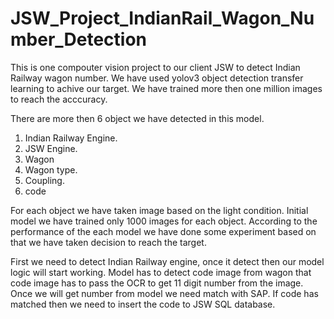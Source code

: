 # JSW_Project_IndianRail_Wagon_Number_Detection
This is one compouter vision project to our client JSW to detect Indian Railway wagon number. 
We have used yolov3 object detection transfer learning to achive our target. We have trained more then one million images to reach the acccuracy.

There are more then 6 object we have detected in this model.

1. Indian Railway Engine.
2. JSW Engine.
3. Wagon
4. Wagon type.
5. Coupling.
6. code

For each object we have taken image based on the light condition. Initial model we have trained only 1000 images for each object. 
According to the performance of the each model we have done some experiment based on that we have taken decision to reach the target.

First we need to detect Indian Railway engine, once it detect then our model logic will start working.
Model has to detect code image from wagon that code image has to pass the OCR to get 11 digit number from the image.
Once we will get number from model we need match with SAP.
If code has matched then we need to insert the code to JSW SQL database.
